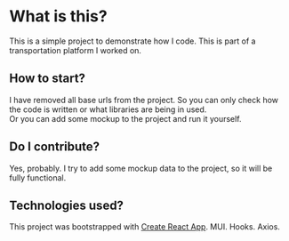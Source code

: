 # What is this?
This is a simple project to demonstrate how I code. This is part of a transportation platform I worked on.

## How to start?
I have removed all base urls from the project. So you can only check how the code is written or what libraries are being in used.  
Or you can add some mockup to the project and run it yourself. 

## Do I contribute?
Yes, probably. I try to add some mockup data to the project, so it will be fully functional. 


## Technologies used? 

This project was bootstrapped with [Create React App](https://github.com/facebook/create-react-app).
MUI. 
Hooks. 
Axios.
